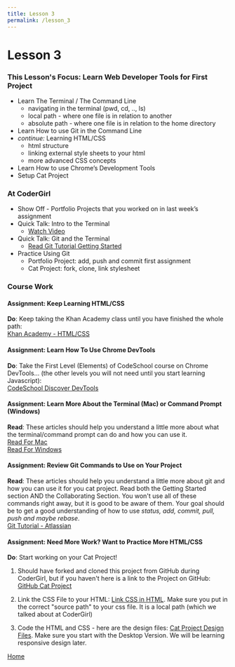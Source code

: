 ```yaml
---
title: Lesson 3
permalink: /lesson_3
---
```


# Lesson 3

### This Lesson's Focus: Learn Web Developer Tools for First Project
* Learn The Terminal / The Command Line
    - navigating in the terminal (pwd, cd, .., ls)
    - local path - where one file is in relation to another
    - absolute path - where one file is in relation to the home directory
* Learn How to use Git in the Command Line
* <i>continue:</i> Learning HTML/CSS
    - html structure
    - linking external style sheets to your html
    - more advanced CSS concepts
* Learn How to use Chrome’s Development Tools
* Setup Cat Project


### At CoderGirl
* Show Off - Portfolio Projects that you worked on in last week’s assignment  
* Quick Talk: Intro to the Terminal  
    - [Watch Video](https://youtu.be/rNQ5X9gEL4U)
* Quick Talk: Git and the Terminal  
    - [Read Git Tutorial Getting Started](https://www.atlassian.com/git/tutorials/setting-up-a-repository)
* Practice Using Git
    - Portfolio Project: add, push and commit first assignment  
    - Cat Project: fork, clone, link stylesheet  


### Course Work

#### Assignment: Keep Learning HTML/CSS
**Do**: Keep taking the Khan Academy class until you have finished the whole path:  
[Khan Academy - HTML/CSS](https://www.khanacademy.org/computing/computer-programming/html-css)


#### Assignment: Learn How To Use Chrome DevTools
**Do**: Take the First Level (Elements) of CodeSchool course on Chrome DevTools… (the other levels you will not need until you start learning Javascript):  
[CodeSchool Discover DevTools](https://www.codeschool.com/courses/discover-devtools)  


#### Assignment: Learn More About the Terminal (Mac) or Command Prompt (Windows)
**Read**: These articles should help you understand a little more about what the terminal/command prompt can do and how you can use it.  
[Read For Mac](http://www.imore.com/how-use-terminal-mac-when-you-have-no-idea-where-start)  
[Read For Windows](http://www.computerhope.com/issues/chusedos.htm)

#### Assignment: Review Git Commands to Use on Your Project
**Read**: These articles should help you understand a little more about git and how you can use it for you cat project. Read both the Getting Started section AND the Collaborating Section. You won't use all of these commands right away, but it is good to be aware of them. Your goal should be to get a good understanding of how to use <i>status, add, commit, pull, push and maybe rebase</i>.  
[Git Tutorial - Atlassian](https://www.atlassian.com/git/tutorials/setting-up-a-repository)  


#### Assignment: Need More Work? Want to Practice More HTML/CSS  
**Do**: Start working on your Cat Project!  

1) Should have forked and cloned this project from GitHub during CoderGirl, but if you haven't here is a link to the Project on GitHub: [GitHub Cat Project](https://github.com/LaunchCoderGirlSTL/web_group_project_1)

2) Link the CSS File to your HTML: [Link CSS in HTML](http://www.w3schools.com/tags/tag_link.asp). Make sure you put in the correct "source path" to your css file. It is a local path (which we talked about at CoderGirl)

3) Code the HTML and CSS - here are the design files: [Cat Project Design Files](https://drive.google.com/drive/folders/0B9ILOB0VrUJ5ODFvVTdhRWZiaHc?usp=sharing). Make sure you start with the Desktop Version. We will be learning responsive design later.


[Home]( /web_group_cohort )
